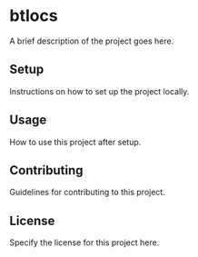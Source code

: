 # btlocs

A brief description of the project goes here.

## Setup

Instructions on how to set up the project locally.

## Usage

How to use this project after setup.

## Contributing

Guidelines for contributing to this project.

## License

Specify the license for this project here. 